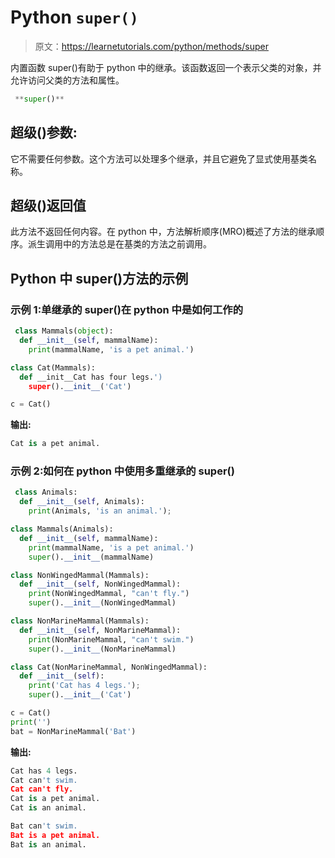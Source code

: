 # Python `super()`

> 原文：<https://learnetutorials.com/python/methods/super>

内置函数 super()有助于 python 中的继承。该函数返回一个表示父类的对象，并允许访问父类的方法和属性。

```py
 **super()** 

```

## 超级()参数:

它不需要任何参数。这个方法可以处理多个继承，并且它避免了显式使用基类名称。

## 超级()返回值

此方法不返回任何内容。在 python 中，方法解析顺序(MRO)概述了方法的继承顺序。派生调用中的方法总是在基类的方法之前调用。

## Python 中 super()方法的示例

### 示例 1:单继承的 super()在 python 中是如何工作的

```py
 class Mammals(object):
  def __init__(self, mammalName):
    print(mammalName, 'is a pet animal.')

class Cat(Mammals):
  def __init__Cat has four legs.')
    super().__init__('Cat')

c = Cat() 

```

**输出:**

```py
Cat is a pet animal.
```

### 示例 2:如何在 python 中使用多重继承的 super()

```py
 class Animals:
  def __init__(self, Animals):
    print(Animals, 'is an animal.');

class Mammals(Animals):
  def __init__(self, mammalName):
    print(mammalName, 'is a pet animal.')
    super().__init__(mammalName)

class NonWingedMammal(Mammals):
  def __init__(self, NonWingedMammal):
    print(NonWingedMammal, "can't fly.")
    super().__init__(NonWingedMammal)

class NonMarineMammal(Mammals):
  def __init__(self, NonMarineMammal):
    print(NonMarineMammal, "can't swim.")
    super().__init__(NonMarineMammal)

class Cat(NonMarineMammal, NonWingedMammal):
  def __init__(self):
    print('Cat has 4 legs.');
    super().__init__('Cat')

c = Cat()
print('')
bat = NonMarineMammal('Bat') 

```

**输出:**

```py
Cat has 4 legs.
Cat can't swim.
Cat can't fly.
Cat is a pet animal.
Cat is an animal.

Bat can't swim.
Bat is a pet animal.
Bat is an animal. 
```